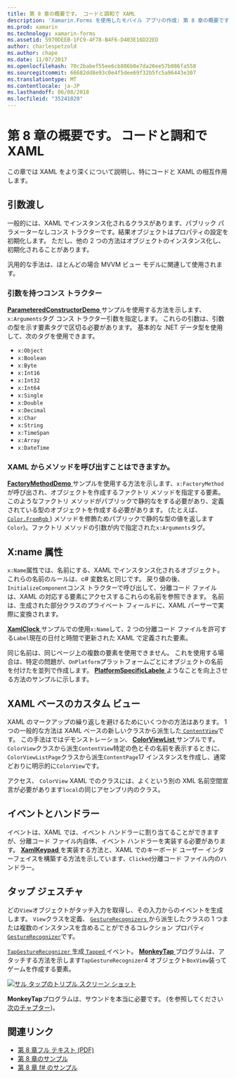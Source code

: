 ```yaml
---
title: 第 8 章の概要です。 コードと調和で XAML
description: 'Xamarin.Forms を使用したモバイル アプリの作成: 第 8 章の概要です。 コードと調和で XAML'
ms.prod: xamarin
ms.technology: xamarin-forms
ms.assetid: 5970DEEB-1FC9-4F78-B4F6-D403E16D22ED
author: charlespetzold
ms.author: chape
ms.date: 11/07/2017
ms.openlocfilehash: 70c2babef55ee6cb886b0e7da26ee57b086fa558
ms.sourcegitcommit: 66682dd8e93c0e4f5dee69f32b5fc5a96443e307
ms.translationtype: MT
ms.contentlocale: ja-JP
ms.lasthandoff: 06/08/2018
ms.locfileid: "35241020"
---
```

# <a name="summary-of-chapter-8-code-and-xaml-in-harmony"></a>第 8 章の概要です。 コードと調和で XAML

この章では XAML をより深くについて説明し、特にコードと XAML の相互作用します。

## <a name="passing-arguments"></a>引数渡し

一般的には、XAML でインスタンス化されるクラスがあります、パブリック パラメーターなしコンス トラクターです。結果オブジェクトはプロパティの設定を初期化します。 ただし、他の 2 つの方法はオブジェクトのインスタンス化し、初期化されることがあります。

汎用的な手法は、ほとんどの場合 MVVM ビュー モデルに関連して使用されます。

### <a name="constructors-with-arguments"></a>引数を持つコンス トラクター

[ **ParameteredConstructorDemo** ](https://github.com/xamarin/xamarin-forms-book-samples/tree/master/Chapter08/ParameteredConstructorDemo)サンプルを使用する方法を示します、`x:Arguments`タグ コンス トラクター引数を指定します。 これらの引数は、引数の型を示す要素タグで区切る必要があります。 基本的な .NET データ型を使用して、次のタグを使用できます。

- `x:Object`
- `x:Boolean`
- `x:Byte`
- `x:Int16`
- `x:Int32`
- `x:Int64`
- `x:Single`
- `x:Double`
- `x:Decimal`
- `x:Char`
- `x:String`
- `x:TimeSpan`
- `x:Array`
- `x:DateTime`

### <a name="can-i-call-methods-from-xaml"></a>XAML からメソッドを呼び出すことはできますか。

[ **FactoryMethodDemo** ](https://github.com/xamarin/xamarin-forms-book-samples/tree/master/Chapter08/FactoryMethodDemo)サンプルを使用する方法を示します、`x:FactoryMethod`が呼び出され、オブジェクトを作成するファクトリ メソッドを指定する要素。 このようなファクトリ メソッドがパブリックで静的なをする必要があり、定義されている型のオブジェクトを作成する必要があります。 (たとえば、 [ `Color.FromRgb` ](https://developer.xamarin.com/api/member/Xamarin.Forms.Color.FromRgb/p/System.Double/System.Double/System.Double/)) メソッドを修飾ためパブリックで静的な型の値を返します`Color`)。ファクトリ メソッドの引数が内で指定された`x:Arguments`タグ。

## <a name="the-xname-attribute"></a>X:name 属性

`x:Name`属性では、名前にする、XAML でインスタンス化されるオブジェクト。 これらの名前のルールは、c# 変数名と同じです。 戻り値の後、`InitializeComponent`コンス トラクターで呼び出して、分離コード ファイルは、XAML の対応する要素にアクセスするこれらの名前を参照できます。 名前は、生成された部分クラスのプライベート フィールドに、XAML パーサーで実際に変換されます。

[ **XamlClock** ](https://github.com/xamarin/xamarin-forms-book-samples/tree/master/Chapter08/XamlClock)サンプルでの使用`x:Name`して、2 つの分離コード ファイルを許可する`Label`現在の日付と時間で更新された XAML で定義された要素。

同じ名前は、同じページ上の複数の要素を使用できません。 これを使用する場合は、特定の問題が、`OnPlatform`プラットフォームごとにオブジェクトの名前を付けたを並列で作成します。 [ **PlatformSpecificLabele** ](https://github.com/xamarin/xamarin-forms-book-samples/tree/master/Chapter08/PlatformSpecificLabels)ようなことを向上させる方法のサンプルに示します。

## <a name="custom-xaml-based-views"></a>XAML ベースのカスタム ビュー

XAML のマークアップの繰り返しを避けるためにいくつかの方法はあります。 1 つの一般的な方法は XAML ベースの新しいクラスから派生した[ `ContentView`](https://developer.xamarin.com/api/type/Xamarin.Forms.ContentView/)です。 この手法はではデモンストレーション、 [ **ColorViewList** ](https://github.com/xamarin/xamarin-forms-book-samples/tree/master/Chapter08/ColorViewList)サンプルです。 `ColorView`クラスから派生`ContentView`特定の色とその名前を表示するときに、`ColorViewListPage`クラスから派生`ContentPage`17 インスタンスを作成し、通常どおりに明示的に`ColorView`です。

アクセス、 `ColorView` XAML でのクラスには、よくという別の XML 名前空間宣言が必要があります`local`の同じアセンブリ内のクラス。

## <a name="events-and-handlers"></a>イベントとハンドラー

イベントは、XAML では、イベント ハンドラーに割り当てることができますが、分離コード ファイル内自体、イベント ハンドラーを実装する必要があります。 [ **XamlKeypad** ](https://github.com/xamarin/xamarin-forms-book-samples/tree/master/Chapter08/XamlKeypad)を実装する方法と、XAML でのキーボード ユーザー インターフェイスを構築する方法を示しています、`Clicked`分離コード ファイル内のハンドラー。

## <a name="tap-gestures"></a>タップ ジェスチャ

どの`View`オブジェクトがタッチ入力を取得し、その入力からのイベントを生成します。 `View`クラスを定義、 [ `GestureRecognizers` ](https://developer.xamarin.com/api/property/Xamarin.Forms.View.GestureRecognizers/)から派生したクラスの 1 つまたは複数のインスタンスを含めることができるコレクション プロパティ[ `GestureRecognizer`](https://developer.xamarin.com/api/type/Xamarin.Forms.GestureRecognizer/)です。

[ `TapGestureRecognizer` ](https://developer.xamarin.com/api/type/Xamarin.Forms.TapGestureRecognizer/)生成[ `Tapped` ](https://developer.xamarin.com/api/event/Xamarin.Forms.TapGestureRecognizer.Tapped/)イベント。 [ **MonkeyTap** ](https://github.com/xamarin/xamarin-forms-book-samples/tree/master/Chapter08/MonkeyTap)プログラムは、アタッチする方法を示します`TapGestureRecognizer`4 オブジェクト`BoxView`装ってゲームを作成する要素。

[![サル タップのトリプル スクリーン ショット](images/ch08fg07-small.png "模倣ゲーム")](images/ch08fg07-large.png#lightbox "模倣ゲーム")

**MonkeyTap**プログラムは、サウンドを本当に必要です。 (を参照してください[次のチャプター](chapter09.md))。



## <a name="related-links"></a>関連リンク

- [第 8 章フル テキスト (PDF)](https://download.xamarin.com/developer/xamarin-forms-book/XamarinFormsBook-Ch08-Apr2016.pdf)
- [第 8 章のサンプル](https://github.com/xamarin/xamarin-forms-book-samples/tree/master/Chapter08)
- [第 8 章 f# のサンプル](https://github.com/xamarin/xamarin-forms-book-samples/tree/master/Chapter08/FS/XamlKeypad)
